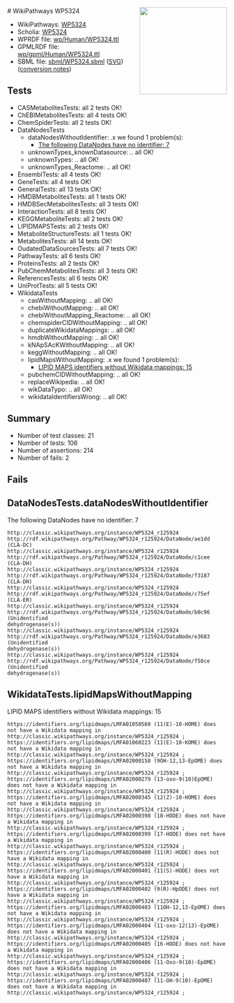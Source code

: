 <img style="float: right; width: 200px" src="../logo.png" />
# WikiPathways WP5324

* WikiPathways: [WP5324](https://identifiers.org/wikipathways:WP5324)
* Scholia: [WP5324](https://scholia.toolforge.org/wikipathways/WP5324)
* WPRDF file: [wp/Human/WP5324.ttl](../wp/Human/WP5324.ttl)
* GPMLRDF file: [wp/gpml/Human/WP5324.ttl](../wp/gpml/Human/WP5324.ttl)
* SBML file: [sbml/WP5324.sbml](../sbml/WP5324.sbml) ([SVG](../sbml/WP5324.svg)) ([conversion notes](../sbml/WP5324.txt))

## Tests
* CASMetabolitesTests: all 2 tests OK!
* ChEBIMetabolitesTests: all 4 tests OK!
* ChemSpiderTests: all 2 tests OK!
* DataNodesTests
    * dataNodesWithoutIdentifier: .x we found 1 problem(s):
        * [The following DataNodes have no identifier: 7](#d2d32fa6)
    * unknownTypes_knownDatasource: .. all OK!
    * unknownTypes: .. all OK!
    * unknownTypes_Reactome: .. all OK!
* EnsemblTests: all 4 tests OK!
* GeneTests: all 4 tests OK!
* GeneralTests: all 13 tests OK!
* HMDBMetabolitesTests: all 1 tests OK!
* HMDBSecMetabolitesTests: all 3 tests OK!
* InteractionTests: all 8 tests OK!
* KEGGMetaboliteTests: all 2 tests OK!
* LIPIDMAPSTests: all 2 tests OK!
* MetaboliteStructureTests: all 1 tests OK!
* MetabolitesTests: all 14 tests OK!
* OudatedDataSourcesTests: all 7 tests OK!
* PathwayTests: all 6 tests OK!
* ProteinsTests: all 2 tests OK!
* PubChemMetabolitesTests: all 3 tests OK!
* ReferencesTests: all 6 tests OK!
* UniProtTests: all 5 tests OK!
* WikidataTests
    * casWithoutMapping: .. all OK!
    * chebiWithoutMapping: .. all OK!
    * chebiWithoutMapping_Reactome: .. all OK!
    * chemspiderCIDWithoutMapping: .. all OK!
    * duplicateWikidataMappings: .. all OK!
    * hmdbWithoutMapping: .. all OK!
    * kNApSAcKWithoutMapping: .. all OK!
    * keggWithoutMapping: .. all OK!
    * lipidMapsWithoutMapping: .x we found 1 problem(s):
        * [LIPID MAPS identifiers without Wikidata mappings: 15](#41c16d14)
    * pubchemCIDWithoutMapping: .. all OK!
    * replaceWikipedia: .. all OK!
    * wikDataTypo: .. all OK!
    * wikidataIdentifiersWrong: .. all OK!


## Summary

* Number of test classes: 21
* Number of tests: 106
* Number of assertions: 214
* Number of fails: 2

## Fails

<a name="d2d32fa6" />

## DataNodesTests.dataNodesWithoutIdentifier

The following DataNodes have no identifier: 7
```
http://classic.wikipathways.org/instance/WP5324_r125924 http://rdf.wikipathways.org/Pathway/WP5324_r125924/DataNode/ae1dd (CLA-DC)
http://classic.wikipathways.org/instance/WP5324_r125924 http://rdf.wikipathways.org/Pathway/WP5324_r125924/DataNode/c1cee (CLA-DH)
http://classic.wikipathways.org/instance/WP5324_r125924 http://rdf.wikipathways.org/Pathway/WP5324_r125924/DataNode/f3187 (CLA-DH)
http://classic.wikipathways.org/instance/WP5324_r125924 http://rdf.wikipathways.org/Pathway/WP5324_r125924/DataNode/c75ef (CLA-ER)
http://classic.wikipathways.org/instance/WP5324_r125924 http://rdf.wikipathways.org/Pathway/WP5324_r125924/DataNode/b0c96 (Unidentified
dehydrogenase(s))
http://classic.wikipathways.org/instance/WP5324_r125924 http://rdf.wikipathways.org/Pathway/WP5324_r125924/DataNode/e3683 (Unidentified
dehydrogenase(s))
http://classic.wikipathways.org/instance/WP5324_r125924 http://rdf.wikipathways.org/Pathway/WP5324_r125924/DataNode/f58ce (Unidentified
dehydrogenase(s))
```

<a name="41c16d14" />

## WikidataTests.lipidMapsWithoutMapping

LIPID MAPS identifiers without Wikidata mappings: 15
```
https://identifiers.org/lipidmaps/LMFA01050560 (11(E)-10-HOME) does not have a Wikidata mapping in http://classic.wikipathways.org/instance/WP5324_r125924 ; 
https://identifiers.org/lipidmaps/LMFA01060223 (11(E)-10-KOME) does not have a Wikidata mapping in http://classic.wikipathways.org/instance/WP5324_r125924 ; 
https://identifiers.org/lipidmaps/LMFA02000158 (9OH-12,13-EpOME) does not have a Wikidata mapping in http://classic.wikipathways.org/instance/WP5324_r125924 ; 
https://identifiers.org/lipidmaps/LMFA02000279 (13-oxo-9(10)EpOME) does not have a Wikidata mapping in http://classic.wikipathways.org/instance/WP5324_r125924 ; 
https://identifiers.org/lipidmaps/LMFA02000345 (12(Z)-10-HOME) does not have a Wikidata mapping in http://classic.wikipathways.org/instance/WP5324_r125924 ; 
https://identifiers.org/lipidmaps/LMFA02000398 (18-HODE) does not have a Wikidata mapping in http://classic.wikipathways.org/instance/WP5324_r125924 ; 
https://identifiers.org/lipidmaps/LMFA02000399 (17-HODE) does not have a Wikidata mapping in http://classic.wikipathways.org/instance/WP5324_r125924 ; 
https://identifiers.org/lipidmaps/LMFA02000400 (11(R)-HODE) does not have a Wikidata mapping in http://classic.wikipathways.org/instance/WP5324_r125924 ; 
https://identifiers.org/lipidmaps/LMFA02000401 (11(S)-HODE) does not have a Wikidata mapping in http://classic.wikipathways.org/instance/WP5324_r125924 ; 
https://identifiers.org/lipidmaps/LMFA02000402 (9(R)-HpODE) does not have a Wikidata mapping in http://classic.wikipathways.org/instance/WP5324_r125924 ; 
https://identifiers.org/lipidmaps/LMFA02000403 (11OH-12,13-EpOME) does not have a Wikidata mapping in http://classic.wikipathways.org/instance/WP5324_r125924 ; 
https://identifiers.org/lipidmaps/LMFA02000404 (11-oxo-12(13)-EpOME) does not have a Wikidata mapping in http://classic.wikipathways.org/instance/WP5324_r125924 ; 
https://identifiers.org/lipidmaps/LMFA02000405 (16-HODE) does not have a Wikidata mapping in http://classic.wikipathways.org/instance/WP5324_r125924 ; 
https://identifiers.org/lipidmaps/LMFA02000406 (11-Oxo-9(10)-EpOME) does not have a Wikidata mapping in http://classic.wikipathways.org/instance/WP5324_r125924 ; 
https://identifiers.org/lipidmaps/LMFA02000407 (11-OH-9(10)-EpOME) does not have a Wikidata mapping in http://classic.wikipathways.org/instance/WP5324_r125924 ; 
```

